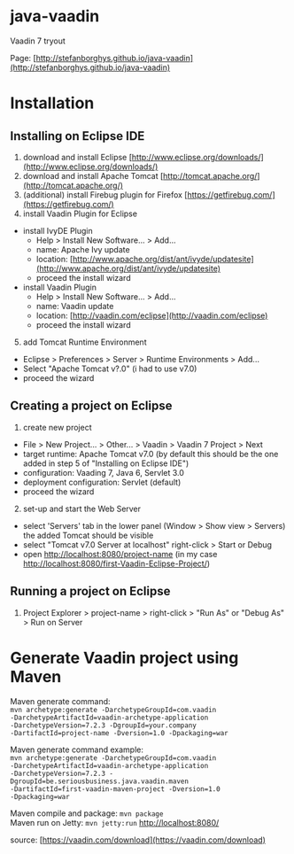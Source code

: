 java-vaadin
===========

Vaadin 7 tryout

Page: [http://stefanborghys.github.io/java-vaadin](http://stefanborghys.github.io/java-vaadin)

# Installation  
  
## Installing on Eclipse IDE

1. download and install Eclipse [http://www.eclipse.org/downloads/](http://www.eclipse.org/downloads/)  
2. download and install Apache Tomcat [http://tomcat.apache.org/](http://tomcat.apache.org/)  
3. (additional) install Firebug plugin for Firefox [https://getfirebug.com/](https://getfirebug.com/)  
4. install Vaadin Plugin for Eclipse  
  - install IvyDE Plugin  
    - Help > Install New Software... > Add...  
    - name: Apache Ivy update
    - location: [http://www.apache.org/dist/ant/ivyde/updatesite](http://www.apache.org/dist/ant/ivyde/updatesite)  
    - proceed the install wizard  
  - install Vaadin Plugin  
    - Help > Install New Software... > Add...  
    - name: Vaadin update  
    - location: [http://vaadin.com/eclipse](http://vaadin.com/eclipse)  
    - proceed the install wizard  
5. add Tomcat Runtime Environment  
  - Eclipse > Preferences > Server > Runtime Environments > Add...  
  - Select "Apache Tomcat v?.0" (i had to use v7.0)
  - proceed the wizard

## Creating a project on Eclipse

1. create new project  
  - File > New Project... > Other... > Vaadin > Vaadin 7 Project > Next  
  - target runtime: Apache Tomcat v7.0 (by default this should be the one added in step 5 of "Installing on Eclipse IDE")  
  - configuration: Vaading 7, Java 6, Servlet 3.0  
  - deployment configuration: Servlet (default)  
  - proceed the wizard  
2. set-up and start the Web Server  
  - select 'Servers' tab in the lower panel (Window > Show view > Servers) the added Tomcat should be visible  
  - select "Tomcat v7.0 Server at localhost" right-click > Start or Debug  
  - open [http://localhost:8080/project-name](http://localhost:8080/project-name) (in my case [http://localhost:8080/first-Vaadin-Eclipse-Project/](http://localhost:8080/first-Vaadin-Eclipse-Project/))

## Running a project on Eclipse

1. Project Explorer > project-name > right-click > "Run As" or "Debug As" > Run on Server

# Generate Vaadin project using Maven

Maven generate command:  
<code>mvn archetype:generate -DarchetypeGroupId=com.vaadin -DarchetypeArtifactId=vaadin-archetype-application -DarchetypeVersion=7.2.3 -DgroupId=your.company -DartifactId=project-name -Dversion=1.0 -Dpackaging=war</code>

Maven generate command example:  
<code>mvn archetype:generate -DarchetypeGroupId=com.vaadin -DarchetypeArtifactId=vaadin-archetype-application -DarchetypeVersion=7.2.3 -DgroupId=be.seriousbusiness.java.vaadin.maven -DartifactId=first-vaadin-maven-project -Dversion=1.0 -Dpackaging=war</code>

Maven compile and package: <code>mvn package</code>  
Maven run on Jetty: <code>mvn jetty:run</code> [http://localhost:8080/](http://localhost:8080/)

source: [https://vaadin.com/download](https://vaadin.com/download)  
